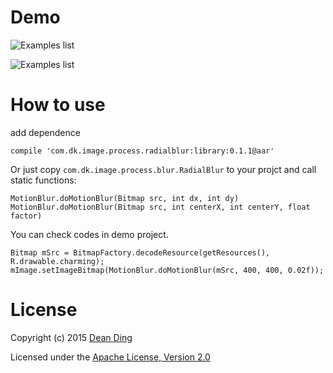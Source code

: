 # Demo
![Examples list](https://raw.githubusercontent.com/dkmeteor/MotionBlur-Android/master/release/blur_center.png)

![Examples list](https://raw.githubusercontent.com/dkmeteor/MotionBlur-Android/master/release/blur_translate.png)

# How to use

add dependence

    compile 'com.dk.image.process.radialblur:library:0.1.1@aar'

Or just copy `com.dk.image.process.blur.RadialBlur` to your projct and call static functions:

	MotionBlur.doMotionBlur(Bitmap src, int dx, int dy)
	MotionBlur.doMotionBlur(Bitmap src, int centerX, int centerY, float factor) 

You can check codes in demo project.

	Bitmap mSrc = BitmapFactory.decodeResource(getResources(), R.drawable.charming);
	mImage.setImageBitmap(MotionBlur.doMotionBlur(mSrc, 400, 400, 0.02f));

# License
Copyright (c) 2015 [Dean Ding](http://dk-exp.com)

Licensed under the [Apache License, Version 2.0](http://www.apache.org/licenses/LICENSE-2.0.html)